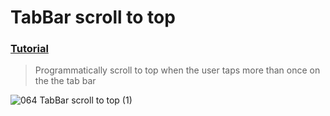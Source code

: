  # TabBar scroll to top
 ### [Tutorial](https://designcode.io/swiftui-handbook-tabbar-scroll-to-top)
> Programmatically scroll to top when the user taps more than once on the the tab bar

![064  TabBar scroll to top (1)](https://github.com/mrgsdev/DesignCode/assets/157994617/bf52be3a-a647-4697-8029-9298b6a3d949)
